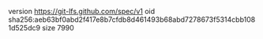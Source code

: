 version https://git-lfs.github.com/spec/v1
oid sha256:aeb63bf0abd2f417e8b7cfdb8d461493b68abd7278673f5314cbb1081d525dc9
size 7990
